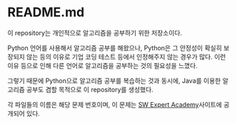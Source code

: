 # README.md

이 repository는 개인적으로 알고리즘을 공부하기 위한 저장소이다.

Python 언어를 사용해서 알고리즘 공부를 해왔으나, Python은 그 안정성이 확실히 보장되지 않는 등의 이유로 기업 코딩 테스트 등에서 인정해주지 않는 경우가 많다. 이런 이유 등으로 인해 다른 언어로 알고리즘을 공부하는 것의 필요성을 느꼈다.

그렇기 때문에 Python으로 알고리즘 공부를 복습하는 것과 동시에, Java를 이용한 알고리즘 공부도 겸할 목적으로 이 repository를 생성했다.



각 파일들의 이름은 해당 문제 번호이며, 이 문제는 [SW Expert Academy](<https://swexpertacademy.com/main/main.do>)사이트에 공개되어 있다.
